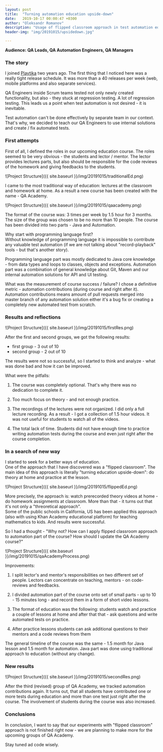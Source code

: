 ```yaml
---
layout: post
title:  "Turning automation education upside-down"
date:   2019-10-17 00:00:47 +0300
author: "Oleksandr Romanov"
description: "Usage of flipped classroom approach in test automation education"
header-img: "img/20191015/upsidedown.jpg"

---
```

**Audience: QA Leads, QA Automation Engineers, QA Managers**

### The story  
I joined [Playtika][playtika] two years ago. The first thing that I noticed here was a really tight release schedule. It was more than a 40 releases per week (web, mobile platforms and also separate services).  

QA Engineers inside Scrum teams tested not only newly created functionality, but also - they stuck at regression testing. A lot of regression testing. This leads us a point when test automation is not desired - it is inevitable. 

Test automation can't be done effectively by separate team in our context. That's why, we decided to teach our QA Engineers to use internal solutions and create / fix  automated tests.  

### First attempts  

First of all, I defined the roles in our upcoming education course. The roles seemed to be very obvious - the students and lector / mentor. The lector provides lectures parts, but also should be responsible for the code reviews of the homework and giving feedbacks to the students.  

![Project Structure]({{ site.baseurl }}/img/20191015/traditionalEd.png)

I came to the most traditional way of education: lectures at the classroom and homework at home. As a result a new course has been created with the name - QA Academy.  

![Project Structure]({{ site.baseurl }}/img/20191015/qaacademy.png)

The format of the course was: 3 times per week by 1.5 hour for 3 months. The size of the group was chosen to be no more than 10 people. The course has been divided into two parts - Java and Automation.  

Why start with programming language first?  
Without knowledge of programming language it is impossible to contribute any  valuable test automation (if we are not talking about "record-playback" tools - but that's another story).  

Programming language part was mostly dedicated to Java core knowledge - from data types and loops to classes, objects and exceptions. Automation part was a combination of general knowledge about Git, Maven and our internal automation solutions for API and UI testing.  

What was the measurement of course success  / failure? I chose a definitive metric - automation contributions (during course and right after it). Automation contributions means amount of pull requests merged into master branch of any automation solution either it's a bug fix or creating a completely new automated test from scratch. 

### Results and reflections  

![Project Structure]({{ site.baseurl }}/img/20191015/firstRes.png)

After the first and second groups, we got the following results:
 - first group - 3 out of 10 
 - second group - 2 out of 10  

The results were not so successful, so I started to think and analyze - what was done bad and how it can be improved.  

What were the pitfalls:  

1. The course was completely optional. That's why there was no dedication to complete it.  

2. Too much focus on theory - and not enough practice.  

3. The recordings of the lectures were not organized. I did only a full lecture recording. As a result - I got a collection of 1.5 hour videos. It was not useful for students to watch all of the videos.

4. The total lack of time. Students did not have enough time to practice writing automation tests during the course and even just right after the course completion.  

### In a search of new way  

I started to seek for a better ways of education.  
One of the approach that I have discovered was a "flipped classroom".
The main idea of this approach is literally "turning education upside-down": do theory at home and practice at the lesson.  

![Project Structure]({{ site.baseurl }}/img/20191015/flippedEd.png)

More precisely, the approach is: watch prerecorded theory videos at home - do homework assignments at classroom. More than that - it turns out that it's not only a "threoretical approach".  
Some of the public schools in California, US has been applied this approach (also with using Khan Academy educational platform) for teaching mathematics to kids. 
And results were successful.  

So I had a thought - "Why not? How can I apply flipped classroom approach to automation part of the course? How should I update the QA Academy course?"  

![Project Structure]({{ site.baseurl }}/img/20191015/qaAcademyProcess.png)

Improvements:  

1. I split lector's and mentor's responsibilities on two different set of people. Lectors can concentrate on teaching, mentors - on code-reviews and feedbacks.   

2. I divided automation part of the course onto set of small parts - up to 10 - 15 minutes long - and record them in a form of short video lessons.  

3. The format of education was the following: students watch and practice a couple of lessons at home and after that that - ask questions and write automated tests on practice.  

4. After practice lessons students can ask additional questions to their mentors and a code reviews from them 

The general timeline of the course was the same - 1.5 month for Java lesson and 1.5 month for automation. Java part was done using traditional approach to education (without any change).

### New results  

![Project Structure]({{ site.baseurl }}/img/20191015/secondRes.png)

After the third (revised) group of QA Academy, we tracked automation contributions  again. It turns out, that all students have contributed one or more tests during education and more than one test just right after the course. The involvement of students during the course was also increased. 

### Conclusions

In conclusion, I want to say that our experiments with "flipped classroom" approach is not finished right now - we are planning to make more for the upcoming groups of QA Academy.  

Stay tuned ad code wisely.  

[playtika]: https://www.playtika.com/